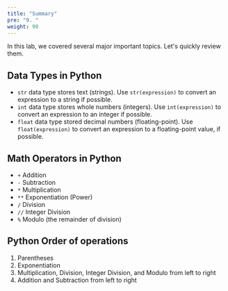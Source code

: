 ```yaml
---
title: "Summary"
pre: "9. "
weight: 90
---
```


In this lab, we covered several major important topics. Let's quickly review them.

## Data Types in Python

* `str` data type stores text (strings). Use `str(expression)` to convert an expression to a string if possible.
* `int` data type stores whole numbers (integers). Use `int(expression)` to convert an expression to an integer if possible.
* `float` data type stored decimal numbers (floating-point). Use `float(expression)` to convert an expression to a floating-point value, if possible. 

## Math Operators in Python

* `+` Addition
* `-` Subtraction
* `*` Multiplication
* `**` Exponentiation (Power)
* `/` Division
* `//` Integer Division
* `%` Modulo (the remainder of division)

## Python Order of operations

1. Parentheses
1. Exponentiation
1. Multiplication, Division, Integer Division, and Modulo from left to right
1. Addition and Subtraction from left to right
